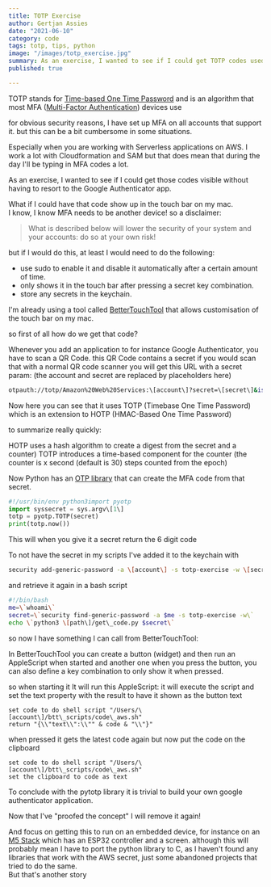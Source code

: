 ```yaml
---
title: TOTP Exercise
author: Gertjan Assies
date: "2021-06-10"
category: code
tags: totp, tips, python
image: "/images/totp_exercise.jpg"
summary: As an exercise, I wanted to see if I could get TOTP codes used for multi factor authentication visible without having to resort to the Google Authenticator app.
published: true

---
```


TOTP stands for [Time-based One Time Password](https://en.wikipedia.org/wiki/Time-based_One-Time_Password) and is an algorithm that most MFA ([Multi-Factor Authentication](https://en.wikipedia.org/wiki/Multi-factor_authentication)) devices use

for obvious security reasons, I have set up MFA on all accounts that support it. but this can be a bit cumbersome in some situations.

Especially when you are working with Serverless applications on AWS. I work a lot with Cloudformation and SAM but that does mean that during the day I'll be typing in MFA codes a lot.

As an exercise, I wanted to see if I could get those codes visible without having to resort to the Google Authenticator app.

What if I could have that code show up in the touch bar on my mac.  
I know, I know MFA needs to be another device! so a disclaimer:

> What is described below will lower the security of your system and your accounts: do so at your own risk!

but if I would do this, at least I would need to do the following:

* use sudo to enable it and disable it automatically after a certain amount of time.
* only shows it in the touch bar after pressing a secret key combination.
* store any secrets in the keychain.

I'm already using a tool called [BetterTouchTool](https://folivora.ai/) that allows customisation of the touch bar on my mac.

so first of all how do we get that code?

Whenever you add an application to for instance Google Authenticator, you have to scan a QR Code. this QR Code contains a secret if you would scan that with a normal QR code scanner you will get this URL with a secret param: (the account and secret are replaced by placeholders here)

```sh
otpauth://totp/Amazon%20Web%20Services:\[account\]?secret=\[secret\]&issuer=Amazon%20Web%20Services
```

Now here you can see that it uses TOTP (Timebase One Time Password) which is an extension to HOTP (HMAC-Based One Time Password)

to summarize really quickly:

HOTP uses a hash algorithm to create a digest from the secret and a counter) TOTP introduces a time-based component for the counter (the counter is x second (default is 30) steps counted from the epoch)

Now Python has an [OTP library](https://github.com/pyauth/pyotp) that can create the MFA code from that secret.

```python
#!/usr/bin/env python3import pyotp  
import syssecret = sys.argv\[1\]  
totp = pyotp.TOTP(secret)  
print(totp.now())
```

This will when you give it a secret return the 6 digit code

To not have the secret in my scripts I've added it to the keychain with

```sh
security add-generic-password -a \[account\] -s totp-exercise -w \[secret\]
```

and retrieve it again in a bash script

```bash
#!/bin/bash  
me=\`whoami\`  
secret=\`security find-generic-password -a $me -s totp-exercise -w\`  
echo \`python3 \[path\]/get\_code.py $secret\`
```

so now I have something I can call from BetterTouchTool:

In BetterTouchTool you can create a button (widget) and then run an AppleScript when started and another one when you press the button, you can also define a key combination to only show it when pressed.

so when starting it It will run this AppleScript: it will execute the script and set the text property with the result to have it shown as the button text

```applescript  
set code to do shell script "/Users/\[account\]/btt\_scripts/code\_aws.sh"  
return "{\\"text\\":\\"" & code & "\\"}"
```

when pressed it gets the latest code again but now put the code on the clipboard

```applescript
set code to do shell script "/Users/\[account\]/btt\_scripts/code\_aws.sh"  
set the clipboard to code as text
```

To conclude with the pytotp library it is trivial to build your own google authenticator application.

Now that I've "proofed the concept" I will remove it again!

And focus on getting this to run on an embedded device, for instance on an [M5 Stack](https://m5stack.com/) which has an ESP32 controller and a screen. although this will probably mean I have to port the python library to C, as I haven't found any libraries that work with the AWS secret, just some abandoned projects that tried to do the same.  
But that's another story
